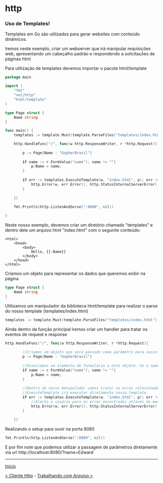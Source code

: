 # http

### Uso de Templates!

Templates em Go são utilizados para gerar websites com conteúdo dinâmicos. 

Iremos neste exemplo, criar um webserver que irá manipular requisições web, apresentando um cabeçalho padrão e respondendo a solicitações de páginas html

Para utilização de templates devemos importar o pacote html/template

```go
package main

import (
	"fmt"
	"net/http"
	"html/template"
)

type Page struct {
	Name string
}

func main() {
	templates := template.Must(template.ParseFiles("templates/index.html"))

	http.HandleFunc("/", func(w http.ResponseWriter, r *http.Request){
	
		p := Page{Name : "GopherBrasil"}
		
		if name := r.FormValue("name"); name != ""{
			p.Name = name;
		}
	
		if err := templates.ExecuteTemplate(w, "index.html", p); err != nil {
			http.Error(w, err.Error(), http.StatusInternalServerError)
		}
	
	})
	
	fmt.Println(http.ListenAndServe(":8080", nil))

}
```

Neste nosso exemplo, devemos criar um diretório chamado "templates" e dentro dele um arquivo html "index.html" com o seguinte conteúdo:
```
<html>
	<head>
		<body>
			Hello, {{.Name}}
		</body>
	</head>
</html>
```

Criamos um objeto para representar os dados que queremos exibir na página
```go
type Page struct {
	Name string
}
```


Utilizamos um manipulador da biblioteca html/template para realizar o parse do nosso template (templates/index.html)
```go
templates := template.Must(template.ParseFiles("templates/index.html"))
```

Ainda dentro da função principal iremos criar um handler para tratar os eventos de request e response
```go
http.HandleFunc("/", func(w http.ResponseWriter, r *http.Request){
	
		//Criamos um objeto que será passado como parâmetro para nosso template
		p := Page{Name : "GopherBrasil"}
		
		//Associamos um elemento de formulário a este objeto. Se o name não estiver vazio, atualiza a página com o valor estipulado
		if name := r.FormValue("name"); name != ""{
			p.Name = name;
		}
	
		//Dentro do nosso manipulador vamos tratar os erros relacionados ao template
		//ExecuteTemplate irá executar diretamente nosso template 
		if err := templates.ExecuteTemplate(w, "index.html", p); err != nil {
			//Alerta o usuário para os erros encontrados através da mensagem e código padrão do erro
			http.Error(w, err.Error(), http.StatusInternalServerError)
		}
	
	})
```

Realizando o setup para ouvir na porta 8080
```go
fmt.Println(http.ListenAndServe(":8080", nil))
```

E por fim note que podemos utilizar a passagem de parâmetros diretamente via url
http://localhost:8080/?name=Edward

---
[Inicio](../README.md)

[< Cliente Http](../http_get/) - [Trabalhando com Arquivo >](../ioutil/)